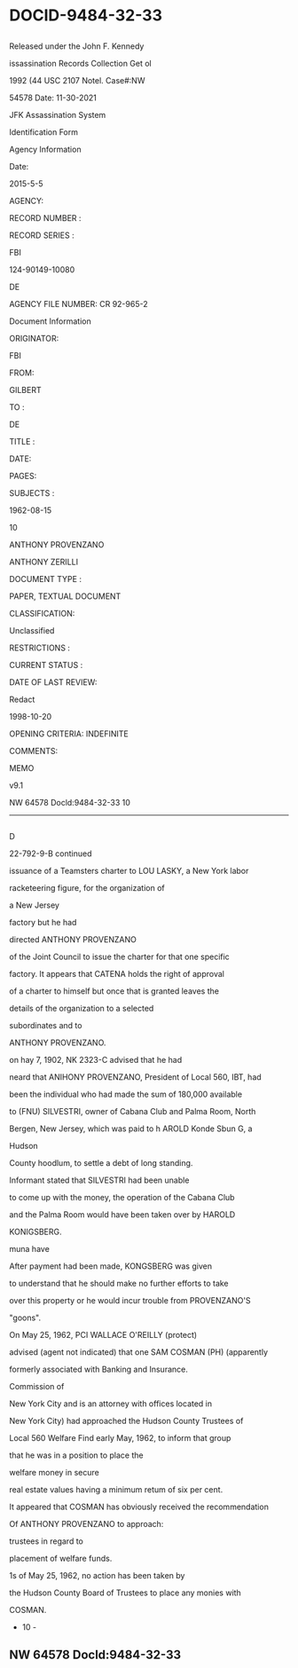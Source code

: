 # DOCID-9484-32-33

##
Released under the John F. Kennedy

issassination Records Collection Get ol

1992 (44 USC 2107 Notel. Case#:NW

54578 Date: 11-30-2021

JFK Assassination System

Identification Form

Agency Information

Date:

2015-5-5

AGENCY:

RECORD NUMBER :

RECORD SERIES :

FBI

124-90149-10080

DE

AGENCY FILE NUMBER: CR 92-965-2

Document Information

ORIGINATOR:

FBI

FROM:

GILBERT

TO :

DE

TITLE :

DATE:

PAGES:

SUBJECTS :

1962-08-15

10

ANTHONY PROVENZANO

ANTHONY ZERILLI

DOCUMENT TYPE :

PAPER, TEXTUAL DOCUMENT

CLASSIFICATION:

Unclassified

RESTRICTIONS :

CURRENT STATUS :

DATE OF LAST REVIEW:

Redact

1998-10-20

OPENING CRITERIA: INDEFINITE

COMMENTS:

MEMO

v9.1

NW 64578 Docld:9484-32-33
10

---

##
D

22-792-9-B continued

issuance of a Teamsters charter to LOU LASKY, a New York labor

racketeering figure, for the organization of

a New Jersey

factory but he had

directed ANTHONY PROVENZANO

of the Joint Council to issue the charter for that one specific

factory. It appears that CATENA holds the right of approval

of a charter to himself but once that is granted leaves the

details of the organization to a selected

subordinates and to

ANTHONY PROVENZANO.

on hay 7, 1902, NK 2323-C advised that he had

neard that ANIHONY PROVENZANO, President of Local 560, IBT, had

been the individual who had made the sum of 180,000 available

to (FNU) SILVESTRI, owner of Cabana Club and Palma Room, North

Bergen, New Jersey, which was paid to h AROLD Konde Sbun G, a

Hudson

County hoodlum, to settle a debt of long standing.

Informant stated that SILVESTRI had been unable

to come up with the money, the operation of the Cabana Club

and the Palma Room would have been taken over by HAROLD

KONIGSBERG.

muna have

After payment had been made, KONGSBERG was given

to understand that he should make no further efforts to take

over this property or he would incur trouble from PROVENZANO'S

"goons".

On May 25, 1962, PCI WALLACE O'REILLY (protect)

advised (agent not indicated) that one SAM COSMAN (PH) (apparently

formerly associated with Banking and Insurance.

Commission of

New York City and is an attorney with offices located in

New York City) had approached the Hudson County Trustees of

Local 560 Welfare Find early May, 1962, to inform that group

that he was in a position to place the

welfare money in secure

real estate values having a minimum retum of six per cent.

It appeared that COSMAN has obviously received the recommendation

Of ANTHONY PROVENZANO to approach:

trustees in regard to

placement of welfare funds.

1s of May 25, 1962, no action has been taken by

the Hudson County Board of Trustees to place any monies with

COSMAN.

- 10 -

NW 64578 Docld:9484-32-33
---

